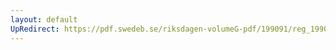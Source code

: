 ```yaml
---
layout: default
UpRedirect: https://pdf.swedeb.se/riksdagen-volumeG-pdf/199091/reg_199091/reg_199091_0538.pdf
---
```

